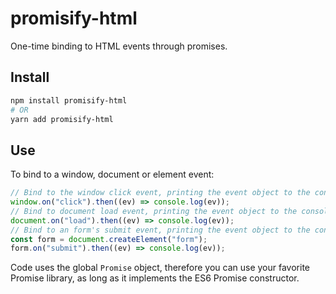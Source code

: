 # promisify-html

One-time binding to HTML events through promises.

## Install

```bash
npm install promisify-html
# OR
yarn add promisify-html
```

## Use

To bind to a window, document or element event:

```javascript
// Bind to the window click event, printing the event object to the console
window.on("click").then((ev) => console.log(ev));
// Bind to document load event, printing the event object to the console
document.on("load").then((ev) => console.log(ev));
// Bind to an form's submit event, printing the event object to the console
const form = document.createElement("form");
form.on("submit").then((ev) => console.log(ev));
```

Code uses the global `Promise` object, therefore you can use your favorite Promise library, as long as it implements the ES6 Promise constructor.
